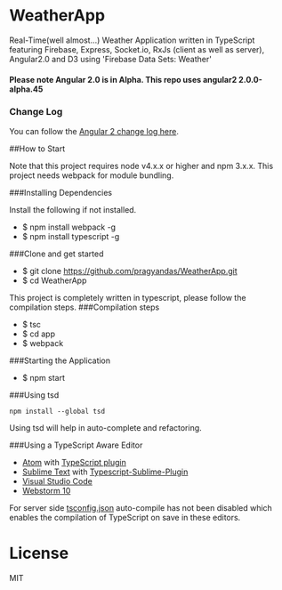 # WeatherApp

Real-Time(well almost...) Weather Application written in TypeScript featuring Firebase, Express, Socket.io, RxJs (client as well as server), Angular2.0 and D3 using 'Firebase Data Sets: Weather'

#### Please note Angular 2.0 is in Alpha. This repo uses angular2 2.0.0-alpha.45

### Change Log

You can follow the [Angular 2 change log here](https://github.com/angular/angular/blob/master/CHANGELOG.md).

##How to Start

Note that this project requires node v4.x.x or higher and npm 3.x.x.
This project needs webpack for module bundling.

###Installing Dependencies

Install the following if not installed.
* $ npm install webpack -g 
* $ npm install typescript -g

###Clone and get started

* $ git clone https://github.com/pragyandas/WeatherApp.git
* $ cd WeatherApp

This project is completely written in typescript, please follow the compilation steps.
###Compilation steps

* $ tsc
* $ cd app
* $ webpack

###Starting the Application

* $ npm start

###Using tsd
```
npm install --global tsd
```
Using tsd will help in auto-complete and refactoring. 

###Using a TypeScript Aware Editor

* [Atom](https://atom.io/) with [TypeScript plugin](https://atom.io/packages/atom-typescript)
* [Sublime Text](http://www.sublimetext.com/3) with [Typescript-Sublime-Plugin](https://github.com/Microsoft/Typescript-Sublime-plugin#installation)
* [Visual Studio Code](https://code.visualstudio.com/)
* [Webstorm 10](https://www.jetbrains.com/webstorm/download/)

For server side [tsconfig.json](https://github.com/Microsoft/typescript/wiki/tsconfig.json) auto-compile has not been disabled which enables the compilation of TypeScript on save in these editors. 

# License

MIT
